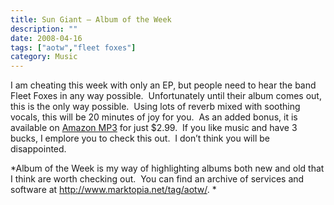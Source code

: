 ```yaml
---
title: Sun Giant – Album of the Week
description: ""
date: 2008-04-16
tags: ["aotw","fleet foxes"]
category: Music
---
```



<p>I am cheating this week with only an EP, but people need to hear the band Fleet Foxes in any way possible.&nbsp; Unfortunately until their album comes out, this is the only way possible.&nbsp; Using lots of reverb mixed with soothing vocals, this will be 20 minutes of joy for you.&nbsp; As an added bonus, it is available on <a href="https://web.archive.org/web/20131211172857/http://www.amazon.com/Sun-Giant-EP/dp/B0016OCMB4/ref=pd_bbs_sr_2?ie=UTF8&amp;s=dmusic&amp;qid=1208399619&amp;sr=8-2">Amazon MP3</a> for just $2.99.&nbsp; If you like music and have 3 bucks, I emplore you to check this out.&nbsp; I don’t think you will be disappointed.</p>

<p>*Album of the Week is my way of highlighting albums both new and old that I think are worth checking out.&nbsp; You can find an archive of services and software at <a href="/web/20131211172857/http://mytungsten.net/2008/2008/04/10/tag/aotw">http://www.marktopia.net/tag/aotw/</a>. *</p>
